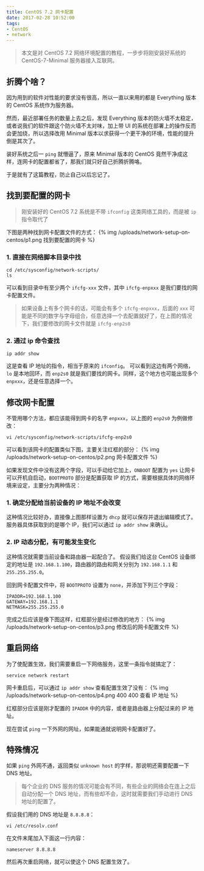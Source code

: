 ```yaml
---
title: CentOS 7.2 网卡配置
date: 2017-02-28 10:52:00
tags:
- CentOS
- network
---
```


> 本文是对 CentOS 7.2 网络环境配置的教程，一步步将刚安装好系统的 CentOS-7-Minimal 服务器接入互联网。

<!-- more -->

## 折腾个啥？
因为用到的软件对性能的要求没有很高，所以一直以来用的都是 Everything 版本的 CentOS 系统作为服务器。

然而，最近部署任务的数量上去之后，发现 Everything 版本的防火墙不太稳定，或者说我们的软件跟这个防火墙不太对味，加上带 UI 的系统在部署上的操作反而会更加绕，所以选择改用 Minimal 版本以求获得一个更干净的环境，性能的提升倒是其次了。

装好系统之后一 `ping` 就懵逼了，原来 Minimal 版本的 CentOS 竟然干净成这样，连网卡的配置都省了，那我们就只好自己折腾折腾咯。

于是就有了这篇教程，防止自己以后忘记了。

## 找到要配置的网卡
> 刚安装好的 CentOS 7.2 系统是不带 `ifconfig` 这类网络工具的，而是被 `ip` 指令取代了

下图是两种找到网卡配置文件的方式：
{% img /uploads/network-setup-on-centos/p1.png 找到要配置的网卡 %}

### 1. 直接在网络脚本目录中找
```
cd /etc/sysconfig/network-scripts/
ls
```
可以看到目录中有至少两个 `ifcfg-xxx` 文件，其中 `ifcfg-enpxxx` 是我们要找的网卡配置文件。
> 如果设备上有多个网卡的话，可能会有多个 `ifcfg-enpxxx`，后面的 `xxx` 可能是不同的数字与字母组合，任意选择一个去配置就好了，在上图的情况下，我们要修改的网卡文件就是 `ifcfg-enp2s0`

### 2. 通过 ip 命令查找
```
ip addr show
```
这是查看 IP 地址的指令，相当于原来的 `ifconfig`。
可以看到这边有两个网络，`lo` 是本地回环，而 `enp2s0` 就是我们要找的网卡。同样，这个地方也可能出现多个 `enpxxx`，还是任意选择一个。

## 修改网卡配置
不管用哪个方法，都应该能得到网卡的名字 `enpxxx`，以上图的 `enp2s0` 为例做修改：
```
vi /etc/sysconfig/network-scripts/ifcfg-enp2s0
```
可以看到该网卡的配置类似下图，主要关注红框的部分：
{% img /uploads/network-setup-on-centos/p2.png 网卡配置文件 %}

如果发现文件中没有这两个字段，可以手动给它加上，`ONBOOT` 配置为 `yes` 让网卡可以开机自启动，`BOOTPROTO` 部分是配置获取 IP 的方式，需要根据具体的网络环境来设定，主要分为两种情况：

### 1. 确定分配给当前设备的 IP 地址不会改变
这种情况比较好办，直接像上图那样设置为 `dhcp` 就可以保存并退出编辑模式了。服务器具体获取到的是哪个 IP，我们可以通过 `ip addr show` 来确认。

### 2. IP 动态分配，有可能发生变化
这种情况就需要当前设备和路由器一起配合了。
假设我们给这台 CentOS 设备绑定的地址是 `192.168.1.100`，路由器的路由和网关分别为 `192.168.1.1` 和 `255.255.255.0`。

回到网卡配置文件中，将 `BOOTPROTO` 设置为 `none`，并添加下列三个字段：
```
IPADDR=192.168.1.100
GATEWAY=192.168.1.1
NETMASK=255.255.255.0
```
完成之后应该是像下图这样，红框部分是经过修改的地方：
{% img /uploads/network-setup-on-centos/p3.png 修改后的网卡配置文件 %}


## 重启网络
为了使配置生效，我们需要重启一下网络服务，这里一条指令就搞定了：
```
service network restart
```

网卡重启后，可以通过 `ip addr show` 查看配置生效了没有：
{% img /uploads/network-setup-on-centos/p4.png 400 400 查看 IP 地址 %}

红框部分应该是刚才配置的 `IPADDR` 中的内容，或者是路由器上分配过来的 IP 地址。

现在尝试 `ping` 一下外网的网址，如果能通就说明网卡配置好了。

## 特殊情况
如果 `ping` 外网不通，返回类似 `unknown host` 的字样，那说明还需要配置一下 DNS 地址。

> 每个企业的 DNS 服务的情况可能会有不同，有些企业的网络会在连上之后自动分配一个 DNS 地址，而有些却不会，这时就需要我们手动进行 DNS 地址的配置了。

假设我们用的 DNS 地址是 `8.8.8.8`：
```
vi /etc/resolv.conf
```
在文件末尾加入下面这一行内容：
```
nameserver 8.8.8.8
```
然后再次重启网络，就可以使这个 DNS 配置生效了。
